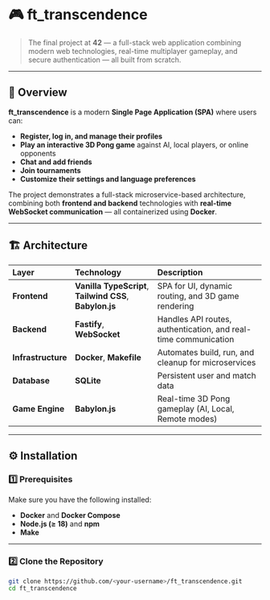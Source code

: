 # 🎮 ft_transcendence

> The final project at **42** — a full-stack web application combining modern web technologies, real-time multiplayer gameplay, and secure authentication — all built from scratch.

---

## 🧠 Overview

**ft_transcendence** is a modern **Single Page Application (SPA)** where users can:
- **Register, log in, and manage their profiles**
- **Play an interactive 3D Pong game** against AI, local players, or online opponents
- **Chat and add friends**
- **Join tournaments**
- **Customize their settings and language preferences**

The project demonstrates a full-stack microservice-based architecture, combining both **frontend and backend** technologies with **real-time WebSocket communication** — all containerized using **Docker**.

---

## 🏗️ Architecture

| Layer | Technology | Description |
|:------|:------------|:-------------|
| **Frontend** | **Vanilla TypeScript**, **Tailwind CSS**, **Babylon.js** | SPA for UI, dynamic routing, and 3D game rendering |
| **Backend** | **Fastify**, **WebSocket** | Handles API routes, authentication, and real-time communication |
| **Infrastructure** | **Docker**, **Makefile** | Automates build, run, and cleanup for microservices |
| **Database** | **SQLite** | Persistent user and match data |
| **Game Engine** | **Babylon.js** | Real-time 3D Pong gameplay (AI, Local, Remote modes) |

---

## ⚙️ Installation

### 1️⃣ Prerequisites
Make sure you have the following installed:
- **Docker** and **Docker Compose**
- **Node.js (≥ 18)** and **npm**
- **Make**

---

### 2️⃣ Clone the Repository
```bash
git clone https://github.com/<your-username>/ft_transcendence.git
cd ft_transcendence
